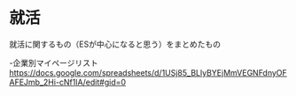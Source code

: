 # 就活
就活に関するもの（ESが中心になると思う）をまとめたもの

-企業別マイページリスト
https://docs.google.com/spreadsheets/d/1USj85_BLlyBYEjMmVEGNFdnyOFAFEJmb_2Hi-cNf1lA/edit#gid=0

